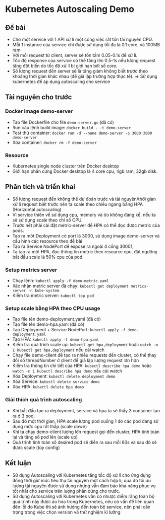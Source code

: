# Kubernetes Autoscaling Demo

## Đề bài
+ Cho một service với 1 API xử lí một công việc rất tốn tài nguyên CPU.
+ Mỗi 1 instance của service chỉ được sử dụng tối đa là 0.1 core, và 100MB ram
+ Với mỗi request từ client, server sẽ tốn tầm 0.05-0.1s để xử lí.
+ Tốc độ response của service có thể tăng lên 0.5-1s nếu lượng request tăng đột biến do tốc độ xử lí bị giới hạn bởi số core.
+ Số lượng request đến server sẽ là tăng giảm không biết trước theo khoảng thời gian khác nhau (để giả lập trường hợp thực tế).
=> Sử dụng kubernetes để áp dụng autoscaling cho service

## Tài nguyên cho trước
### Docker image demo-server
+ Tạo file Dockerfile cho file ```demo-server.go``` (đã có)
+ Run câu lệnh build image: ```docker build . -t demo-server```
+ Test thử container: ```docker run -d --name demo-server -p 3000:3000 demo-server```
+ Xóa container: ```docker rm -f demo-server```

### Resource 
+ Kubernetes single node cluster trên Docker desktop
+ Giới hạn phần cứng Docker desktop là 4 core cpu, 4gb ram, 32gb disk.

## Phân tích và triển khai
+ Số lượng request đến không thể dự đoán trước và tài nguyên/thời gian xử lí request biết trước nên ta scale theo chiều ngang bằng HPA (Horizontal autoscaling)
+ Vì service thiên về sử dụng cpu, memory và i/o không đáng kể, nếu ta sẽ sử dụng scale theo chỉ số CPU.
+ Trước hết phải cài đặt metric-server để HPA có thể đọc được metric của pods.
+ Tạo ra môt Deployment có port là 3000, sử dụng image demo-server và cấu hình các resource theo đề bài
+ Tạo ra Service NodePort để expose ra ngoài ở cổng 30001, 
+ Ta tạo ra một HPA, đọc thông tin metric theo resource cpu, đặt ngưỡng bắt đầu scale là 50% cpu của pod.

### Setup metrics server 
+ Chạy lệnh: ```kubectl apply -f demo-metric.yaml```
+ Xác nhận metric server đã chạy: ```kubectl get deployment metrics-server -n kube-system```
+ Kiểm tra metric server: ```kubectl top pod```
### Setup scale bằng HPA theo CPU usage
+ Tạo file tên demo-deployment.yaml (đã có)
+ Tạo file tên demo-hpa.yaml (đã có)
+ Tạo Deployment + Service NodePort: ```kubectl apply -f demo-deployment.yaml```
+ Tạo HPA: ```kubectl apply -f demo-hpa.yaml```
+ Kiểm tra quá trình scale up: ```kubectl get hpa,deployment``` hoặc ```watch -n 1 kubectl get hpa,deployment``` nếu cài watch
+ Chạy file demo-client để tạo ra nhiều requests đến cluster, có thể thay đổi số threadNumber ở client để giả lập lượng request lớn hơn
+ Kiểm tra thông tin chi tiết của HPA: ```kubectl describe hpa demo``` hoặc ```watch -n 1 kubectl describe hpa demo``` nếu cài watch
+ Xóa Deployment: ```kubectl delete deployment demo```
+ Xóa Service: ```kubectl delete service demo```
+ Xóa HPA: ```kubectl delete hpa demo```

### Giải thích quá trình autoscaling
+ Khi bắt đầu tạo ra deployment, service và hpa ta sẽ thấy 3 container tạo ra ở 3 pod.
+ Sau đó một thời gian, HPA scale lượng pod xuống 1 do các pod đang sử dụng mức cpu rất thấp (scale down)
+ Khi ta chạy demo-client lượng lớn request gọi đến cluster, HPA tính toán lại và tăng số pod lên (scale up)
+ Quá trình tính toán số desired pod sẽ diễn ra sau mỗi 60s và sau đó sẽ được scale (tùy config)

## Kết luận
+ Sử dụng Autoscaling với Kubernetes tăng tốc độ xử lí cho ứng dụng đồng thời giữ mức tiêu thụ tài nguyên một cách hợp lí, qua đó tối ưu lượng tài nguyên được sử dụng nhưng vẫn đảm bảo khả năng phục vụ tốt nhất cho service trên lượng phần cứng cho trước.
+ Sử dụng Autoscaling với Kubernetes vẫn có nhược điểm rằng toàn bộ quá trình này được ảo hóa trong Kubernetes, néu có vấn đề liên quan đên lỗi do Kube thì sẽ ảnh hưởng đến toàn bộ service, nên phải cẩn trọng trong việc chọn version và thử nghiệm kĩ lưỡng
